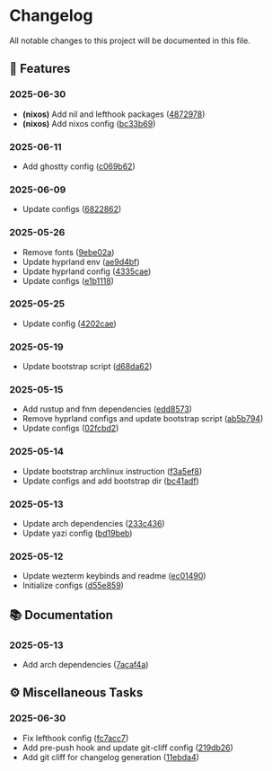 # Changelog

All notable changes to this project will be documented in this file.

## 🚀 Features

### 2025-06-30

- **(nixos)** Add nil and lefthook packages ([4872978](4872978066ed2b03880acc5a81bf166f2867b316))
- **(nixos)** Add nixos config ([bc33b69](bc33b6962cf6a32b48174f36b4f12f1ba0b80260))

### 2025-06-11

- Add ghostty config ([c069b62](c069b6253f6debdf4d3d97f9c069abc05f9681cf))

### 2025-06-09

- Update configs ([6822862](6822862b7a2a2fbe8934bbddc71a4f0eba5e3899))

### 2025-05-26

- Remove fonts ([9ebe02a](9ebe02ade741f93f014028e88796348f2ffd493f))
- Update hyprland env ([ae9d4bf](ae9d4bf1bde78f108473444259629ac15911dc9d))
- Update hyprland config ([4335cae](4335caef0b78eeda3288925d10a9c4e796929e0d))
- Update configs ([e1b1118](e1b1118ed1f4cc13be82661c2c415e99916e8825))

### 2025-05-25

- Update config ([4202cae](4202cae964ba8046f1d36a776f86e642594efacf))

### 2025-05-19

- Update bootstrap script ([d68da62](d68da62c43858f5003d11d61cf8404895ef32e72))

### 2025-05-15

- Add rustup and fnm dependencies ([edd8573](edd8573293241b16130eae2fb9043f5f84f319a9))
- Remove hyprland configs and update bootstrap script ([ab5b794](ab5b7946ca06f40991e90e8dcca0a16331aa5862))
- Update configs ([02fcbd2](02fcbd21134da0af5ce561250e01956f2a58c5df))

### 2025-05-14

- Update bootstrap archlinux instruction ([f3a5ef8](f3a5ef8b0ad8c5242a58168672e070f56e5b178c))
- Update configs and add bootstrap dir ([bc41adf](bc41adf2c38f2643f6b17a40386b74724eb95019))

### 2025-05-13

- Update arch dependencies ([233c436](233c4362e30c42d7c6c4cf8f8a60f21ddd1e3f76))
- Update yazi config ([bd19beb](bd19beb9e1bbf1a96d04884532fb804637795d92))

### 2025-05-12

- Update wezterm keybinds and readme ([ec01490](ec014906e103fe8de9c525584e8df33b4e2ad220))
- Initialize configs ([d55e859](d55e859d7e9238a3edf5ce0b1cc9282b7e888192))

## 📚 Documentation

### 2025-05-13

- Add arch dependencies ([7acaf4a](7acaf4a43672be0c98df218cdfa951558ba75cd7))

## ⚙️ Miscellaneous Tasks

### 2025-06-30

- Fix lefthook config ([fc7acc7](fc7acc7ba4fd9a8cdd7f837f0f626b39578c49e7))
- Add pre-push hook and update git-cliff config ([219db26](219db26c19f737436defb7c732f4121d977cf596))
- Add git cliff for changelog generation ([11ebda4](11ebda43010d3a647b200f7116ed7c74411af174))

<!-- generated by git-cliff -->

